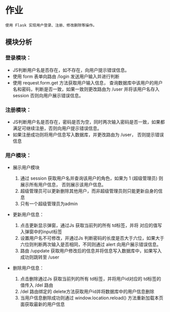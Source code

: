 # 作业
```
使用 Flask 实现用户登录、注册、修改删除等操作。
```
## 模块分析
### 登录模块：
- JS判断用户名是否存在，如不存在，向用户提示错误信息。
- 使用 form 表单向路由 /login 发送用户输入并进行判断
- 使用 request.form.get 方法获取用户输入信息， 查询数据库中该用户的用户名和密码，判断是否一致，如果一致则更改路由为 /user 并将该用户名存入 session 否则向用户展示错误信息。

### 注册模块：
- JS判断用户名是否存在，密码是否为空，同时两次输入密码是否一致，如果都满足可继续注册，否则向用户提示错误信息。
- 如果注册成功则将用户信息写入数据库，并更改路由为 /user， 否则提示错误信息
### 用户模块：
  - 展示用户模块
      1. 通过 session 获取用户名并查询该用户的角色，如果为 1 (超级管理员) 则展示所有用户信息， 否则展示该用户信息。
      2. 超级管理员可以更新删除其他用户，而非超级管理员则只能更新自身的信息
	  3. 只有一个超级管理员为admin
  - 更新用户信息：
     1. 点击更新显示弹窗，通过Js 获取当前列的所有 td标签，并将 对应的值写入弹窗中的input标签
     2. 设置用户名不可修改，并通过Js 判断密码的长度是否大于六位，如果大于六位则判断两次输入是否相同，不同则通过 alert 向用户展示错误信息。
     3. 路由 /uppdate 获取用户修改后的信息并将信息写入数据库中，如果写入成功则跳转至 /user  

   - 删除用户信息：
      1. 点击删除通过Js 获取当前列的所有 td标签，并将用户id对应的 td标签的值传入 /del 路由
       2. /del 路由绑定的 delete方法获取用户id并将数据库中的用户信息删除
       3. 当用户信息删除成功则通过  window.location.reload() 方法重新加载本页面获取最新的用户信息